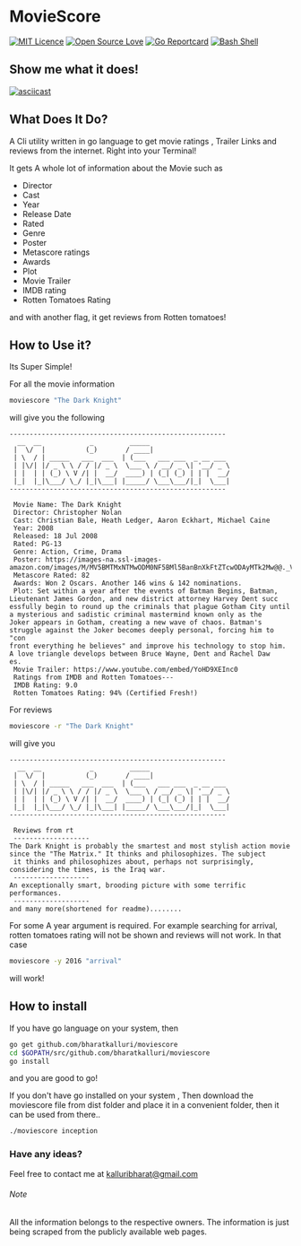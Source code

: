 # MovieScore

[![MIT Licence](https://badges.frapsoft.com/os/mit/mit.svg?v=103)](https://opensource.org/licenses/mit-license.php)
[![Open Source Love](https://badges.frapsoft.com/os/v3/open-source.png?v=103)](https://github.com/ellerbrock/open-source-badges/)
[![Go Reportcard](https://goreportcard.com/badge/github.com/bharatkalluri/moviescore)](https://goreportcard.com/report/github.com/bharatkalluri/moviescore/)
[![Bash Shell](https://badges.frapsoft.com/bash/v1/bash.png?v=103)](https://github.com/ellerbrock/open-source-badges/)

## Show me what it does!
[![asciicast](https://asciinema.org/a/1ms6yrsd8tryotybmpnm5vsaj.png)](https://asciinema.org/a/1ms6yrsd8tryotybmpnm5vsaj)

## What Does It Do?

A Cli utility written in go language to get movie ratings , Trailer Links and reviews from the internet. Right into your Terminal!

It gets A whole lot of information about the Movie such as
- Director
- Cast
- Year
- Release Date
- Rated
- Genre
- Poster
- Metascore ratings
- Awards
- Plot
- Movie Trailer
- IMDB rating
- Rotten Tomatoes Rating

and with another flag, it get reviews from Rotten tomatoes!

## How to Use it?

Its Super Simple!

For all the movie information
```bash
moviescore "The Dark Knight"
```
will give you the following
```
------------------------------------------------------
  __  __            _         _____                    
 |  \/  |          (_)       / ____|                   
 | \  / | _____   ___  ___  | (___   ___ ___  _ __ ___ 
 | |\/| |/ _ \ \ / / |/ _ \  \___ \ / __/ _ \| '__/ _ \
 | |  | | (_) \ V /| |  __/  ____) | (_| (_) | | |  __/
 |_|  |_|\___/ \_/ |_|\___| |_____/ \___\___/|_|  \___|
------------------------------------------------------

 Movie Name: The Dark Knight
 Director: Christopher Nolan
 Cast: Christian Bale, Heath Ledger, Aaron Eckhart, Michael Caine
 Year: 2008
 Released: 18 Jul 2008
 Rated: PG-13
 Genre: Action, Crime, Drama
 Poster: https://images-na.ssl-images-amazon.com/images/M/MV5BMTMxNTMwODM0NF5BMl5BanBnXkFtZTcwODAyMTk2Mw@@._V1_SX300.jpg
 Metascore Rated: 82
 Awards: Won 2 Oscars. Another 146 wins & 142 nominations.
 Plot: Set within a year after the events of Batman Begins, Batman, Lieutenant James Gordon, and new district attorney Harvey Dent succ
essfully begin to round up the criminals that plague Gotham City until a mysterious and sadistic criminal mastermind known only as the 
Joker appears in Gotham, creating a new wave of chaos. Batman's struggle against the Joker becomes deeply personal, forcing him to "con
front everything he believes" and improve his technology to stop him. A love triangle develops between Bruce Wayne, Dent and Rachel Daw
es.
 Movie Trailer: https://www.youtube.com/embed/YoHD9XEInc0
 Ratings from IMDB and Rotten Tomatoes---
 IMDB Rating: 9.0
 Rotten Tomatoes Rating: 94% (Certified Fresh!)

```

For reviews
```bash
moviescore -r "The Dark Knight"
```
will give you
```
------------------------------------------------------
  __  __            _         _____                    
 |  \/  |          (_)       / ____|                   
 | \  / | _____   ___  ___  | (___   ___ ___  _ __ ___ 
 | |\/| |/ _ \ \ / / |/ _ \  \___ \ / __/ _ \| '__/ _ \
 | |  | | (_) \ V /| |  __/  ____) | (_| (_) | | |  __/
 |_|  |_|\___/ \_/ |_|\___| |_____/ \___\___/|_|  \___|
------------------------------------------------------

 Reviews from rt 
 ------------------- 
The Dark Knight is probably the smartest and most stylish action movie since the "The Matrix." It thinks and philosophizes. The subject
 it thinks and philosophizes about, perhaps not surprisingly, considering the times, is the Iraq war.
 ------------------- 
An exceptionally smart, brooding picture with some terrific performances.
 ------------------- 
and many more(shortened for readme)........
```
For some A year argument is required. For example searching for arrival, rotten tomatoes rating will not be shown and reviews will not work. In that case
```bash
moviescore -y 2016 "arrival"
```
will work!

## How to install

If you have go language on your system, then
```bash
go get github.com/bharatkalluri/moviescore
cd $GOPATH/src/github.com/bharatkalluri/moviescore
go install
```
and you are good to go!

If you don't have go installed on your system , Then download the moviescore file from dist folder and place it in a convenient folder, then it can be used from there..
```bash
./moviescore inception
```

### Have any ideas?
Feel free to contact me at kalluribharat@gmail.com

###### Note
All the information belongs to the respective owners. The information is just being scraped from the publicly available web pages.
